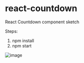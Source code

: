 # react-countdown
React Countdown component sketch

Steps:
1. npm install
2. npm start

![image](https://user-images.githubusercontent.com/12866323/61013195-8e271c00-a336-11e9-97c4-e1be5abaa3b9.png)
